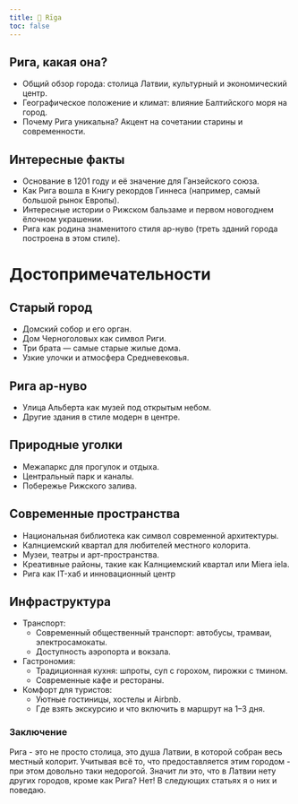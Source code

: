 ```yaml
---
title: 🏰 Rīga  
toc: false
---
```


## Рига, какая она?
- Общий обзор города: столица Латвии, культурный и экономический центр.
- Географическое положение и климат: влияние Балтийского моря на город.
- Почему Рига уникальна? Акцент на сочетании старины и современности.
## Интересные факты
- Основание в 1201 году и её значение для Ганзейского союза.
- Как Рига вошла в Книгу рекордов Гиннеса (например, самый большой рынок Европы).
- Интересные истории о Рижском бальзаме и первом новогоднем ёлочном украшении.
- Рига как родина знаменитого стиля ар-нуво (треть зданий города построена в этом стиле).

# Достопримечательности
## Старый город
- Домский собор и его орган.
- Дом Черноголовых как символ Риги.
- Три брата — самые старые жилые дома.
- Узкие улочки и атмосфера Средневековья.
## Рига ар-нуво
- Улица Альберта как музей под открытым небом.
- Другие здания в стиле модерн в центре.
## Природные уголки
- Межапаркс для прогулок и отдыха.
- Центральный парк и каналы.
- Побережье Рижского залива.
## Cовременные пространства
- Национальная библиотека как символ современной архитектуры.
- Калнциемский квартал для любителей местного колорита.
- Музеи, театры и арт-пространства.
- Креативные районы, такие как Калнциемский квартал или Miera iela.
- Рига как IT-хаб и инновационный центр
## Инфраструктура
- Транспорт:
    - Современный общественный транспорт: автобусы, трамваи, электросамокаты.
    - Доступность аэропорта и вокзала.
- Гастрономия:
    - Традиционная кухня: шпроты, суп с горохом, пирожки с тмином.
    - Современные кафе и рестораны.
- Комфорт для туристов:
    - Уютные гостиницы, хостелы и Airbnb.
    - Где взять экскурсию и что включить в маршрут на 1–3 дня.

### Заключение
Рига - это не просто столица, это душа Латвии, в которой собран весь местный колорит.
Учитывая всё то, что предоставляется этим городом - при этом довольно таки недорогой. 
Значит ли это, что в Латвии нету других городов, кроме как Рига? Нет! В следующих статьях я о них и поведаю.